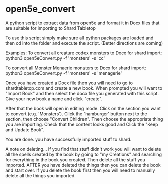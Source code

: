 # open5e_convert
A python script to extract data from open5e and format it in Docx files that are suitable for importing to Shard Tabletop

To use this script simply make sure all python packages are loaded and then cd into the folder and execute the script. (Better directions are coming)

Examples:
To convert all creature codex monsters to Docx for shard import:
python3 open5eConvert.py -f 'monsters' -s 'cc'

To convert all Monster Menaerie monsters to Docx for shard import:
python3 open5eConvert.py -f 'monsters' -s 'menagerie'

Once you have created a Docx file then you will need to go to shardtabletop.com and create a new book. When prompted you will want to "Import Book" and then select the docx file you generated with this script. Give your new book a name and click "create".

After that the book will open in editing mode. Click on the section you want to convert (e.g. 'Monsters'). Click the 'hamburger' button next to the section, then choose "Convert Children". Then choose the appropriate thing you are importing. Check that the content looks good and Click the "Keep and Update Book".

You are done. you have successfully imported stuff to shard.

A note on deleting... If you find that stuff didn't work you will want to delete all the spells created by the book by going to "my Creations" and searching for everything in the book you created. Then delete all the stuff you imported. AFTER you have deleted the things then you can delete the book and start over. If you delete the book first then you will need to manually delete all the things you imported.
